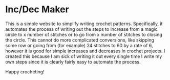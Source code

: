 # Inc/Dec Maker

This is a simple website to simplify writing crochet patterns. Specifically, it automates the process of writing out the steps to increase from a magic circle to x number of stitches or to go from x number of stitches to closing the circle. This cannot do more complicated conversions, like skipping some row or going from (for example) 24 stitches to 60 by a rate of 6, however it is good for simple increases and decreases in crochet projects. I created this because I am sick of writing it out every single time I write my own steps since it is clearly fairly easy to automate the process.

Happy crocheting!